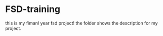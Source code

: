 # FSD-training
this is my fimanl year fsd project! 
the folder shows the description for my project.
